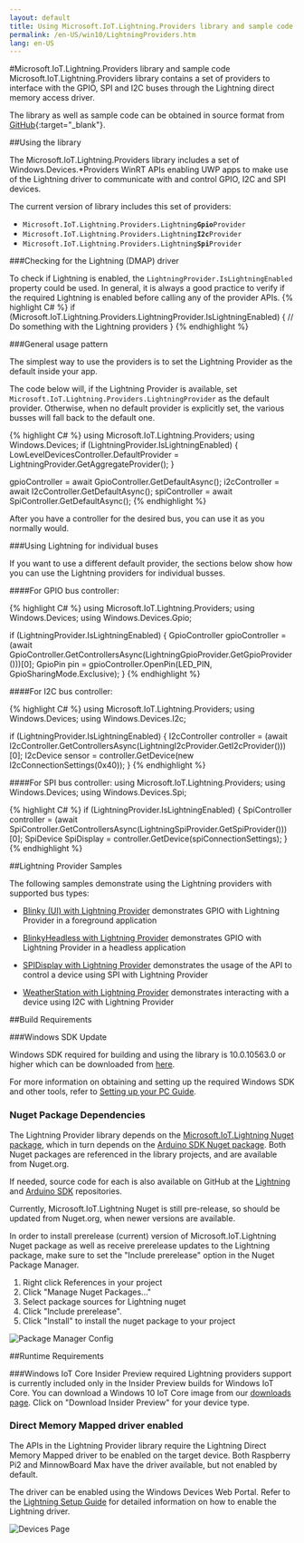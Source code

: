 ```yaml
---
layout: default
title: Using Microsoft.IoT.Lightning.Providers library and sample code
permalink: /en-US/win10/LightningProviders.htm
lang: en-US
---
```


#Microsoft.IoT.Lightning.Providers library and sample code
Microsoft.IoT.Lightning.Providers library contains a set of providers to interface with the GPIO, SPI and I2C buses through the Lightning direct memory access driver.

The library as well as sample code can be obtained in source format from [GitHub](https://github.com/ms-iot/BusProviders/tree/develop/Microsoft.IoT.Lightning.Providers){:target="_blank"}.

##Using the library

The Microsoft.IoT.Lightning.Providers library includes a set of Windows.Devices.*Providers WinRT APIs enabling UWP apps to make use of the Lightning driver to communicate with and control GPIO, I2C and SPI devices.

The current version of library includes this set of providers:

* <code>Microsoft.IoT.Lightning.Providers.Lightning<b>Gpio</b>Provider</code>
* <code>Microsoft.IoT.Lightning.Providers.Lightning<b>I2c</b>Provider</code>
* <code>Microsoft.IoT.Lightning.Providers.Lightning<b>Spi</b>Provider</code>

###Checking for the Lightning (DMAP) driver

To check if Lightning is enabled, the <code>LightningProvider.IsLightningEnabled</code> property could be used. In general, it is always a good practice to verify if the required Lightning is enabled before calling any of the provider APIs. 
{% highlight C# %}
if (Microsoft.IoT.Lightning.Providers.LightningProvider.IsLightningEnabled)
{
    // Do something with the Lightning providers
}
{% endhighlight %}

###General usage pattern

The simplest way to use the providers is to set the Lightning Provider as the default inside your app. 

The code below will, if the Lightning Provider is available, set <code>Microsoft.IoT.Lightning.Providers.LightningProvider</code> as the default provider. Otherwise, when no default provider is explicitly set, the various busses will fall back to the default one.

{% highlight C# %}
using Microsoft.IoT.Lightning.Providers;
using Windows.Devices;
if (LightningProvider.IsLightningEnabled)
{
    LowLevelDevicesController.DefaultProvider = LightningProvider.GetAggregateProvider();
}

gpioController = await GpioController.GetDefaultAsync();
i2cController = await I2cController.GetDefaultAsync();
spiController = await SpiController.GetDefaultAsync();
{% endhighlight %}

After you have a controller for the desired bus, you can use it as you normally would. 

###Using Lightning for individual buses

If you want to use a different default provider, the sections below show how you can use the Lightning providers for individual busses. 

####For GPIO bus controller:

{% highlight C# %}
using Microsoft.IoT.Lightning.Providers;
using Windows.Devices;
using Windows.Devices.Gpio;

if (LightningProvider.IsLightningEnabled)
{
    GpioController gpioController = (await GpioController.GetControllersAsync(LightningGpioProvider.GetGpioProvider()))[0];
    GpioPin pin = gpioController.OpenPin(LED_PIN, GpioSharingMode.Exclusive);
}
{% endhighlight %}

####For I2C bus controller:

{% highlight C# %}
using Microsoft.IoT.Lightning.Providers;
using Windows.Devices;
using Windows.Devices.I2c;

if (LightningProvider.IsLightningEnabled)
{
    I2cController controller =  (await I2cController.GetControllersAsync(LightningI2cProvider.GetI2cProvider()))[0];
    I2cDevice sensor = controller.GetDevice(new I2cConnectionSettings(0x40));
}
{% endhighlight %}

####For SPI bus controller:
using Microsoft.IoT.Lightning.Providers;
using Windows.Devices;
using Windows.Devices.Spi;

{% highlight C# %}
if (LightningProvider.IsLightningEnabled)
{
    SpiController controller =  (await SpiController.GetControllersAsync(LightningSpiProvider.GetSpiProvider()))[0];
    SpiDevice SpiDisplay = controller.GetDevice(spiConnectionSettings);
}
{% endhighlight %}

##Lightning Provider Samples

The following samples demonstrate using the Lightning providers with supported bus types:

* [Blinky (UI) with Lightning Provider]({{site.baseurl}}/{{page.lang}}/win10/samples/BlinkyUILightning.htm) demonstrates GPIO with Lightning Provider in a foreground application

* [BlinkyHeadless with Lightning Provider]({{site.baseurl}}/{{page.lang}}/win10/samples/BlinkyHeadlessLightning.htm) demonstrates GPIO with Lightning Provider in a headless application

* [SPIDisplay with Lightning Provider]({{site.baseurl}}/{{page.lang}}/win10/samples/SPIDisplayLightning.htm) demonstrates the usage of the API to control a device using SPI with Lightning Provider

* [WeatherStation with Lightning Provider]({{site.baseurl}}/{{page.lang}}/win10/samples/WeatherStationLightning.htm) demonstrates interacting with a device using I2C with Lightning Provider

##Build Requirements

###Windows SDK Update

Windows SDK required for building and using the library is 10.0.10563.0 or higher which can be downloaded from [here](https://dev.windows.com/en-us/downloads/windows-10-developer-preview).

For more information on obtaining and setting up the required Windows SDK and other tools, refer to [Setting up your PC Guide]({{site.baseurl}}/{{page.lang}}/win10/SetupPCRPI.htm).

### Nuget Package Dependencies

The Lightning Provider library depends on the [Microsoft.IoT.Lightning Nuget package](https://www.nuget.org/packages/Microsoft.IoT.Lightning), which in turn depends on the [Arduino SDK Nuget package](https://www.nuget.org/packages/Microsoft.IoT.SDKFromArduino). Both Nuget packages are referenced in the library projects, and are available from Nuget.org.

If needed, source code for each is also available on GitHub at the [Lightning](https://github.com/ms-iot/lightning) and [Arduino SDK](https://github.com/ms-iot/arduino-sdk) repositories.

Currently, Microsoft.IoT.Lightning Nuget is still pre-release, so should be updated from Nuget.org, when newer versions are available.

In order to install prerelease (current) version of Microsoft.IoT.Lightning Nuget package as well as receive prerelease updates to the Lightning package, make sure to set the "Include prerelease" option in the Nuget Package Manager.

1. Right click References in your project
1. Click "Manage Nuget Packages..."
1. Select package sources for Lightning nuget
1. Click "Include prerelease".
1. Click "Install" to install the nuget package to your project

![Package Manager Config]({{site.baseurl}}/images/Lightning/Nuget_PackageManager.png)

##Runtime Requirements

###Windows IoT Core Insider Preview required
Lightning providers support is currently included only in the Insider Preview builds for Windows IoT Core.
You can download a Windows 10 IoT Core image from our [downloads page]({{site.baseurl}}/{{page.lang}}/Downloads.htm ). Click on "Download Insider Preview" for your device type.

### Direct Memory Mapped driver enabled
 
The APIs in the Lightning Provider library require the Lightning Direct Memory Mapped driver to be enabled on the target device. Both Raspberry Pi2 and MinnowBoard Max have the driver available, but not enabled by default.

The driver can be enabled using the Windows Devices Web Portal. Refer to the [Lightning Setup Guide]({{site.baseurl}}/{{page.lang}}/win10/LightningSetup.htm) for detailed information on how to enable the Lightning driver.

![Devices Page]({{site.baseurl}}/images/Lightning/dmap4.png)

